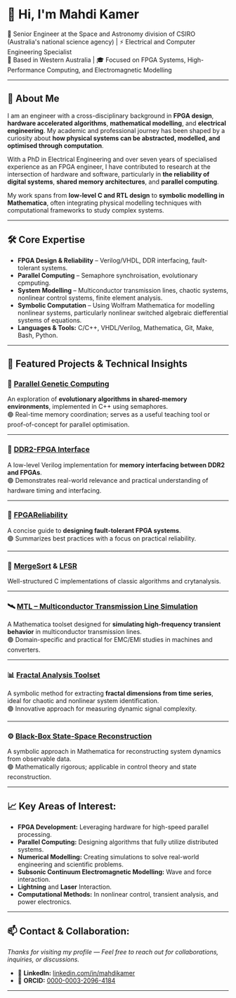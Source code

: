 # 👋 Hi, I'm Mahdi Kamer

🔬 Senior Engineer at the Space and Astronomy division of CSIRO (Australia's national science agency) | ⚡ Electrical and Computer Engineering Specialist  
📍 Based in Western Australia | 🎓 Focused on FPGA Systems, High-Performance Computing, and Electromagnetic Modelling

---

## 🧭 About Me

I am an engineer with a cross-disciplinary background in **FPGA design**, **hardware accelerated algorithms**, **mathematical modelling**, and **electrical engineering**. My academic and professional journey has been shaped by a curiosity about **how physical systems can be abstracted, modelled, and optimised through computation**.

With a PhD in Electrical Engineering and over seven years of specialised experience as an FPGA engineer, I have contributed to research at the intersection of hardware and software, particularly in **the reliability of digital systems**, **shared memory architectures**, and **parallel computing**.

My work spans from **low-level C and RTL design** to **symbolic modelling in Mathematica**, often integrating physical modelling techniques with computational frameworks to study complex systems.

---

## 🛠️ Core Expertise
- **FPGA Design & Reliability** – Verilog/VHDL, DDR interfacing, fault-tolerant systems.
- **Parallel Computing** – Semaphore synchroisation, evolutionary cpmputing.
- **System Modelling** – Multiconductor transmission lines, chaotic systems, nonlinear control systems, finite element analysis.  
- **Symbolic Computation** – Using Wolfram Mathematica for modelling nonlinear systems, particularly nonlinear switched algebraic diefferential systems of equations.
- **Languages & Tools:** C/C++, VHDL/Verilog, Mathematica, Git, Make, Bash, Python.

---

## 🧪 Featured Projects & Technical Insights

### 🧬 [Parallel Genetic Computing](https://github.com/MahdiKamer/ParallelGeneticComputing)  
An exploration of **evolutionary algorithms in shared-memory environments**, implemented in C++ using semaphores.  
🟢  Real-time memory coordination; serves as a useful teaching tool or proof-of-concept for parallel optimisation.  

---
### 📡 [DDR2-FPGA Interface](https://github.com/MahdiKamer/DDR2-FPGA-Interface)  
A low-level Verilog implementation for **memory interfacing between DDR2 and FPGAs**.  
🟢 Demonstrates real-world relevance and practical understanding of hardware timing and interfacing.  

---
### 🔄 [FPGAReliability](https://github.com/MahdiKamer/FPGAReliability)  
A concise guide to **designing fault-tolerant FPGA systems**.  
🟢 Summarizes best practices with a focus on practical reliability.  

---

### 🔢 [MergeSort](https://github.com/MahdiKamer/MergeSort) & [LFSR](https://github.com/MahdiKamer/LFSR)  
Well-structured C implementations of classic algorithms and crytanalysis.

---
### 🛰️ [MTL – Multiconductor Transmission Line Simulation](https://github.com/MahdiKamer/MTL)  
A Mathematica toolset designed for **simulating high-frequency transient behavior** in multiconductor transmission lines.  
🟢 Domain-specific and practical for EMC/EMI studies in machines and converters.  

---

### 📊 [Fractal Analysis Toolset](https://github.com/MahdiKamer/Fractal-Analysis-Toolset)  
A symbolic method for extracting **fractal dimensions from time series**, ideal for chaotic and nonlinear system identification.  
🟢 Innovative approach for measuring dynamic signal complexity.  

---



### ⚙️ [Black-Box State-Space Reconstruction](https://github.com/MahdiKamer/BlackBoxStateSpaceReconstruction)  
A symbolic approach in Mathematica for reconstructing system dynamics from observable data.  
🟢 Mathematically rigorous; applicable in control theory and state reconstruction.  

---

## 📈 Key Areas of Interest:

- **FPGA Development:** Leveraging hardware for high-speed parallel processing.
- **Parallel Computing:** Designing algorithms that fully utilize distributed systems.
- **Numerical Modelling:** Creating simulations to solve real-world engineering and scientific problems.
- **Subsonic Continuum Electromagnetic Modelling:** Wave and force interaction.  
- **Lightning** and **Laser** Interaction.
- **Computational Methods:** In nonlinear control, transient analysis, and power electronics.

---

## 📫 Contact & Collaboration:  
_Thanks for visiting my profile — Feel free to reach out for collaborations, inquiries, or discussions._
- 🔗 **LinkedIn:** [linkedin.com/in/mahdikamer](https://www.linkedin.com/in/mahdikamer)
- 🧪 **ORCID:** [0000-0003-2096-4184](https://orcid.org/0000-0003-2096-4184)

---





